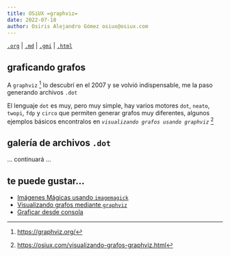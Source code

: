 ```yaml
---
title: OSiUX =graphviz=
date: 2022-07-18
author: Osiris Alejandro Gómez osiux@osiux.com
---
```


[`.org`](https://gitlab.com/osiux/osiux.gitlab.io/-/raw/master/dot.org) |
[`.md`](https://gitlab.com/osiux/osiux.gitlab.io/-/raw/master/dot.md) |
[`.gmi`](gemini://gmi.osiux.com/dot.gmi) |
[`.html`](https://osiux.gitlab.io/dot.html)

## graficando grafos

A `graphviz` [^1] lo descubrí en el 2007 y se volvió indispensable, me
la paso generando archivos `.dot`

El lenguaje `dot` es muy, pero muy simple, hay varios motores `dot`,
`neato`, `twopi`, `fdp` y `circo` que permiten generar grafos muy
diferentes, algunos ejemplos básicos encontralos en
*`visualizando grafos usando graphviz`* [^2]

## galería de archivos `.dot`

... continuará ...

## te puede gustar...

-   [Imágenes Mágicas usando
`imagemagick`](imagenes-magicas-imagemagick)
-   [Visualizando grafos mediante
`graphviz`](visualizando-grafos-graphviz)
-   [Graficar desde consola](graficar-desde-consola)

[^1]: <https://graphviz.org/>

[^2]: <https://osiux.com/visualizando-grafos-graphviz.html>
